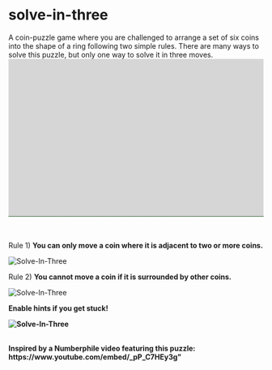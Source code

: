 # solve-in-three

A coin-puzzle game where you are challenged to arrange a set of six coins into the shape of a ring following two simple rules. There are many ways to solve this puzzle, but only one way to solve it in three moves.
</br>
![Solve-In-Three](intro.gif)

</br>
<p>Rule 1) <strong>You can only move a coin where it is adjacent to two or more coins.</strong></p>

![Solve-In-Three](rule-1.gif)

<p>Rule 2) <strong> You cannot move a coin if it is surrounded by other coins.</strong></p>

![Solve-In-Three](rule-2.gif)

<p><strong>Enable hints if you get stuck!</p>

![Solve-In-Three](hints.gif)
  
</br>
Inspired by a Numberphile video featuring this puzzle: https://www.youtube.com/embed/_pP_C7HEy3g"

